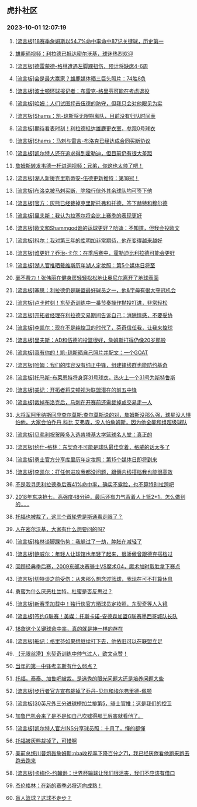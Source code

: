 ## 虎扑社区 
### 2023-10-01 12:07:19

1. [[流言板]18赛季詹姆斯以54.7%命中率命中87记关键球，历史第一](https://bbs.hupu.com/62292328.html)

2. [雄鹿晒视频：利拉德已抵达密尔沃基，球迷热烈欢迎](https://bbs.hupu.com/62291472.html)

3. [[流言板]德雷蒙德-格林遭遇左脚踝扭伤，预计将缺席4-6周](https://bbs.hupu.com/62291145.html)

4. [[流言板]会是最大赢家？雄鹿媒体晒三巨头照片：74胜8负](https://bbs.hupu.com/62292217.html)

5. [[流言板]波士顿环球报记者：布雷克-格里芬可能在考虑退役](https://bbs.hupu.com/62291617.html)

6. [[流言板]哈姆：人们试图抨击伍德的防守，但我只会对他眼见为实](https://bbs.hupu.com/62292033.html)

7. [[流言板]Shams：凯-琼斯将无限期离队，目前没有归队时间表](https://bbs.hupu.com/62291215.html)

8. [[流言板]期待看表时刻！利拉德抵达雄鹿更衣室，参观0号球衣](https://bbs.hupu.com/62292076.html)

9. [[流言板]Shams：马刺与雷吉-布洛克已经达成合同买断协议](https://bbs.hupu.com/62291207.html)

10. [[流言板]凯尔特人还在追求得到霍勒迪，但目前仍有很大差距](https://bbs.hupu.com/62291443.html)

11. [詹姆斯转发韦德一杆进洞视频：兄弟，你这也太帅了吧！](https://bbs.hupu.com/62291447.html)

12. [[流言板]湖人新援克里斯蒂安-伍德更新推特：第18冠！](https://bbs.hupu.com/62291186.html)

13. [[流言板]布洛克被马刺买断，除独行侠外其余球队均可签下他](https://bbs.hupu.com/62291438.html)

14. [[流言板]官方：灰熊已经裁掉克里斯托弗和托德，签下赫特和穆尔德](https://bbs.hupu.com/62291289.html)

15. [[流言板]里夫斯：我认为拉塞尔将会比上赛季的表现更好](https://bbs.hupu.com/62291934.html)

16. [[流言板]欧文和Shammgod谁的运球更好？哈迪：不知道，但我会投欧文](https://bbs.hupu.com/62292255.html)

17. [[流言板]科尔：我对第三年的库明加非常期待，他在变得越来越好](https://bbs.hupu.com/62291613.html)

18. [[流言板]谁更好？乔治-卡尔：在季后赛中，霍勒迪比利拉德可能会更好](https://bbs.hupu.com/62293084.html)

19. [[流言板]湖人官推晒戴维斯历年湖人定妆照：第5个媒体日将至](https://bbs.hupu.com/62291203.html)

20. [毫不费力！张伟丽在健身房轻轻松松地让奥尼尔离开了地球表面](https://bbs.hupu.com/62292922.html)

21. [[流言板]塞思：利拉德仍是联盟最好球员之一，他&字母有很大夺冠机会](https://bbs.hupu.com/62291510.html)

22. [[流言板]卢卡时刻！东契奇训练中一番节奏操作抛投打进，非常轻松](https://bbs.hupu.com/62292120.html)

23. [[流言板]开拓者经理在利拉德交易期间告诉自己：消除情感，不要妥协](https://bbs.hupu.com/62289401.html)

24. [[流言板]李凯尔：现在不是纯控卫的时代了，芬奇信任我，让我来控球](https://bbs.hupu.com/62293121.html)

25. [[流言板]里夫斯：AD和伍德的投篮很好，詹姆斯打得仍像20岁那般](https://bbs.hupu.com/62291602.html)

26. [[流言板]真有你的！凯-琼斯晒自己照片并配文：一个GOAT](https://bbs.hupu.com/62289066.html)

27. [[流言板]哈姆：我们的阵容没有纯正中锋，组建锋线群也能防约基奇](https://bbs.hupu.com/62293332.html)

28. [[流言板]托马斯-布莱恩特将身穿31号球衣，热火上一个31号为斯特鲁斯](https://bbs.hupu.com/62292829.html)

29. [[流言板]美记：开拓者将艾顿视为联盟潜在的前五中锋](https://bbs.hupu.com/62288950.html)

30. [[流言板]裁掉布洛克后，马刺在开赛前还需裁掉或交易走一人](https://bbs.hupu.com/62291564.html)

31. [大将军阿里纳斯回应查尔莫斯:查尔莫斯说的对，詹姆斯没那么强，球星没人惧怕他，大家会怕乔丹 科比 艾弗森，没人怕詹姆斯，因为他全能和组超级球队](https://bbs.hupu.com/62292017.html)

32. [[流言板]贝弗利祝贺隆多入选肯塔基大学篮球名人堂：真正的](https://bbs.hupu.com/62293183.html)

33. [[流言板]约什-格林：东契奇不可能是球队最佳穿着，格威的话太多了](https://bbs.hupu.com/62292387.html)

34. [[流言板]勇士官方分享库里历年定妆照：第15个媒体日即将到来](https://bbs.hupu.com/62292958.html)

35. [[流言板]李凯尔：打任何进攻我都没问题，跟俩内线搭档我也能很高效](https://bbs.hupu.com/62292980.html)

36. [不是我寻思利拉德季后赛41%命中率，确实不露脸，也不算特别拉跨吧](https://bbs.hupu.com/62292430.html)

37. [2018年东决抢七，高强度48分钟，最后还有力气背着人上篮2+1，怎么做到的……](https://bbs.hupu.com/62291899.html)

38. [托福也被裁了，这三个首轮秀是斯通看走眼了？](https://bbs.hupu.com/62291794.html)

39. [人在密尔沃基，大家有什么想要问的吗?](https://bbs.hupu.com/62292339.html)

40. [[流言板]格林谈脚踝伤势：我躲过了一劫，肿胀在减轻了](https://bbs.hupu.com/62291158.html)

41. [[流言板]鲍威尔：年轻人让球馆也年轻了起来，很骄傲曾跟德克搭档过](https://bbs.hupu.com/62291929.html)

42. [回顾经典季后赛，2009东部决赛骑士VS魔术G4，魔术加时取胜拿下赛点](https://bbs.hupu.com/62292435.html)

43. [[流言板]切特谈之前受伤：从未那么想念过篮球，我现在可不打算休息](https://bbs.hupu.com/62292762.html)

44. [勇蜜为什么厌恶杜兰特，杜蜜是否反思过？](https://bbs.hupu.com/62292509.html)

45. [[流言板]新赛季加载中！独行侠官方晒球员定妆照，东契奇等人入镜](https://bbs.hupu.com/62293371.html)

46. [[流言板]签约G联赛！美媒：托斯卡诺-安德森加盟G联赛墨西哥城队长队](https://bbs.hupu.com/62292944.html)

47. [18詹这个关键球命中率，真的就是神一样的存在](https://bbs.hupu.com/62292794.html)

48. [[流言板]船记：格里芬如果想继续打下去，他依旧可以在联盟立足](https://bbs.hupu.com/62293461.html)

49. [【无限丝滑】东契奇训练中帅气过人，欧文点赞！](https://bbs.hupu.com/62291835.html)

50. [当年的第一中锋考辛斯有什么弱点？](https://bbs.hupu.com/62292148.html)

51. [托福，泰泰、加鲁吧被裁，是选秀的眼光问题大还是培养问题大些](https://bbs.hupu.com/62291930.html)

52. [[流言板]步行者官方宣布裁掉了乔丹-贝尔和埃尔弗里德-佩顿](https://bbs.hupu.com/62291371.html)

53. [[流言板]30英尺外三分进球榜加兰排第5，骑士官推：这是我们的控卫](https://bbs.hupu.com/62291306.html)

54. [加鲁巴机会来了是不是如自己吹嘘得那王厉害就看他了。](https://bbs.hupu.com/62292050.html)

55. [[流言板]凯尔特人官方INS分享球员照：十月了，懂的都懂](https://bbs.hupu.com/62293266.html)

56. [托福被灰熊裁掉了，可惜啊](https://bbs.hupu.com/62291265.html)

57. [美前总统川普炮轰詹姆斯:nba收视率下降百分之71，我已经厌倦看他跑来跑去 跑去跑来](https://bbs.hupu.com/62293198.html)

58. [[流言板]卡梅伦-约翰逊：世界杯输球让我们很沮丧，我们不应该有借口](https://bbs.hupu.com/62293333.html)

59. [杰伦格林：在新的赛季必将迈向成熟！](https://bbs.hupu.com/62292266.html)

60. [盲人篮球？这球不走步？](https://bbs.hupu.com/62292546.html)

